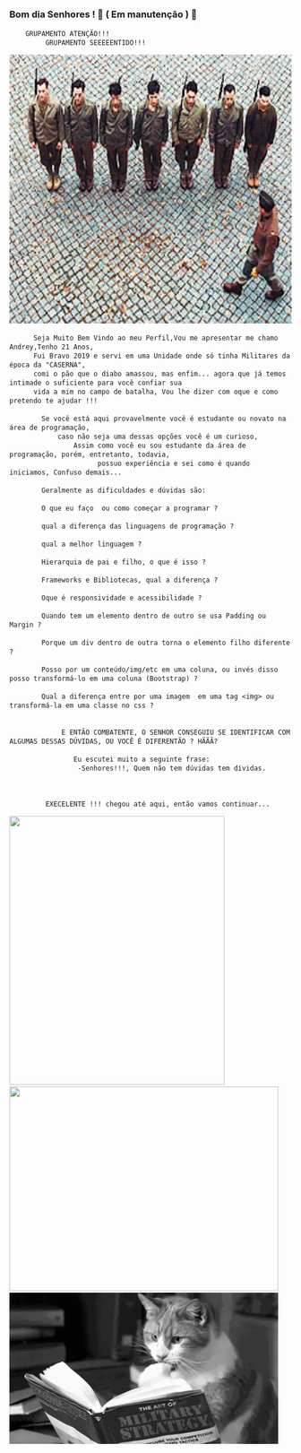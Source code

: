 ### Bom dia Senhores ! 👷 ( Em manutenção ) 👷 ###

        GRUPAMENTO ATENÇÃO!!!
             GRUPAMENTO SEEEEENTIDO!!!

<img src="Objetos\Sentido.gif"  alt="Sentido" width="620" height="480" />

          Seja Muito Bem Vindo ao meu Perfil,Vou me apresentar me chamo Andrey,Tenho 21 Anos, 
          Fui Bravo 2019 e servi em uma Unidade onde só tinha Militares da época da "CASERNA", 
          comi o pão que o diabo amassou, mas enfim... agora que já temos intimade o suficiente para você confiar sua 
          vida a mim no campo de batalha, Vou lhe dizer com oque e como pretendo te ajudar !!!

            Se você está aqui provavelmente você é estudante ou novato na área de programação, 
                caso não seja uma dessas opções você é um curioso,
                    Assim como você eu sou estudante da área de programação, porém, entretanto, todavia,
                          possuo experiência e sei como é quando iniciamos, Confuso demais... 

            Geralmente as dificuldades e dúvidas são:

            O que eu faço  ou como começar a programar ?

            qual a diferença das linguagens de programação ?

            qual a melhor linguagem ?

            Hierarquia de pai e filho, o que é isso ?

            Frameworks e Bibliotecas, qual a diferença ?

            Oque é responsividade e acessibilidade ?

            Quando tem um elemento dentro de outro se usa Padding ou Margin ?

            Porque um div dentro de outra torna o elemento filho diferente ?

            Posso por um conteúdo/img/etc em uma coluna, ou invés disso posso transformá-lo em uma coluna (Bootstrap) ?

            Qual a diferença entre por uma imagem  em uma tag <img> ou transformá-la em uma classe no css ?


                 E ENTÃO COMBATENTE, O SENHOR CONSEGUIU SE IDENTIFICAR COM ALGUMAS DESSAS DÚVIDAS, OU VOCÊ É DIFERENTÃO ? HÃÃÃ? 

                    Eu escutei muito a seguinte frase:
                     -Senhores!!!, Quem não tem dúvidas tem dívidas.



             EXECELENTE !!! chegou até aqui, então vamos continuar...

<img src="Objetos\Galinhas.gif" width="384" height="480"> 
<img src="Objetos\Quase.gif" width="480" height="365">
<img src="Objetos\GatoReading.gif" width="480" height="270">
